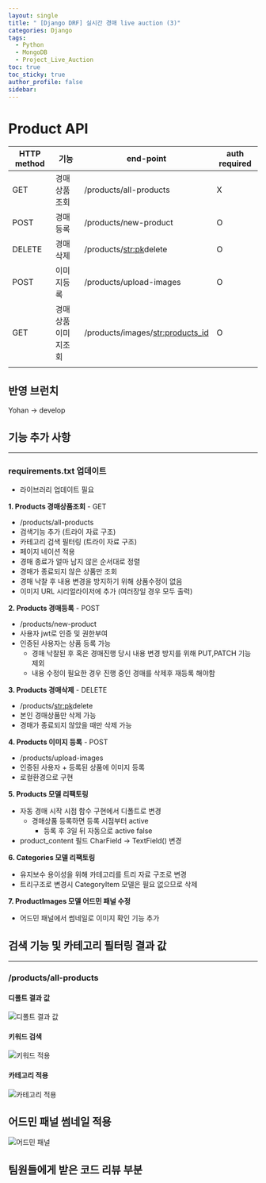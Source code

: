 ```yaml
---
layout: single
title: " [Django DRF] 실시간 경매 live auction (3)"
categories: Django
tags:
  - Python
  - MongoDB
  - Project_Live_Auction
toc: true
toc_sticky: true
author_profile: false
sidebar:
---
```

# Product API

| HTTP method | 기능               | end-point                          | auth required |
| ----------- | ------------------ | ---------------------------------- | ------------- |
| GET         | 경매상품조회           | /products/all-products             | X             |
| POST        | 경매등록           | /products/new-product              | O             |
| DELETE      | 경매삭제           | /products/<str:pk>delete           | O             |
| POST        | 이미지등록         | /products/upload-images            | O             |
| GET         | 경매상품이미지조회 | /products/images/<str:products_id> | O             |
|             |                    |                                    |               |

## 반영 브런치

Yohan -> develop

## 기능 추가 사항
---- 
### requirements.txt 업데이트

- 라이브러리 업데이트 필요


**1. Products 경매상품조회** - GET

- /products/all-products 
- 검색기능 추가 (트라이 자료 구조)
- 카테고리 검색 필터링 (트라이 자료 구조)
- 페이지 네이션 적용
- 경매 종료가 얼마 남지 않은 순서대로 정렬
- 경매가 종료되지 않은 상품만 조회
- 경매 낙찰 후 내용 변경을 방지하기 위해 상품수정이 없음
- 이미지 URL 시리얼라이저에 추가 (여러장일 경우 모두 출력)

**2. Products 경매등록** - POST

- /products/new-product 
- 사용자 jwt로 인증 및 권한부여
- 인증된 사용자는 상품 등록 가능
	- 경매 낙찰된 후 혹은 경매진행 당시 내용 변경 방지를 위해 PUT,PATCH 기능 제외
	- 내용 수정이 필요한 경우 진행 중인 경매를 삭제후 재등록 해야함

**3. Products 경매삭제** - DELETE

- /products/<str:pk>delete    
- 본인 경매상품만 삭제 가능
- 경매가 종료되지 않았을 때만 삭제 가능

**4. Products 이미지 등록** - POST

- /products/upload-images
- 인증된 사용자 + 등록된 상품에 이미지 등록
- 로컬환경으로 구현


**5. Products 모델 리팩토링**

- 자동 경매 시작 시점 함수 구현에서 디폴트로 변경
	- 경매상품 등록하면 등록 시점부터 active 
		- 등록 후 3일 뒤 자동으로 active false
- product_content 필드 CharField -> TextField() 변경
 

**6. Categories 모델 리팩토링**

- 유지보수 용이성을 위해 카테고리를 트리 자료 구조로 변경
- 트리구조로 변경시 CategoryItem 모델은 필요 없으므로 삭제


**7. ProductImages 모델 어드민 패널 수정**

- 어드민 패널에서 썸네일로 이미지 확인 기능 추가


## 검색 기능 및 카테고리 필터링 결과 값
---- 
### /products/all-products  

#### 디폴트 결과 값

![디폴트 결과 값](https://github.com/wodnrP/realtime_auction/assets/103474568/3cfbc7da-367b-4696-9d3b-ba8872a53dae)


#### 키워드 검색

![키워드 적용](https://github.com/wodnrP/realtime_auction/assets/103474568/6e7cfc6e-cedb-4ddc-b5bd-26dfab8f390d)


#### 카테고리 적용

![카테고리 적용](https://github.com/wodnrP/realtime_auction/assets/103474568/99cf5c09-2441-41a8-9bde-1dfc82e39434)



## 어드민 패널 썸네일 적용

![어드민 패널](https://github.com/wodnrP/realtime_auction/assets/103474568/4d338d12-b95a-4e9f-9b6c-35008543ba35)



## 팀원들에게 받은 코드 리뷰 부분




